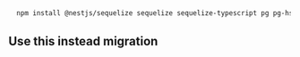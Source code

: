 
##

```bash
  npm install @nestjs/sequelize sequelize sequelize-typescript pg pg-hstore @nestjs/swagger class-transformer class-validator 
```

## Use this instead migration

```bash
  
```
